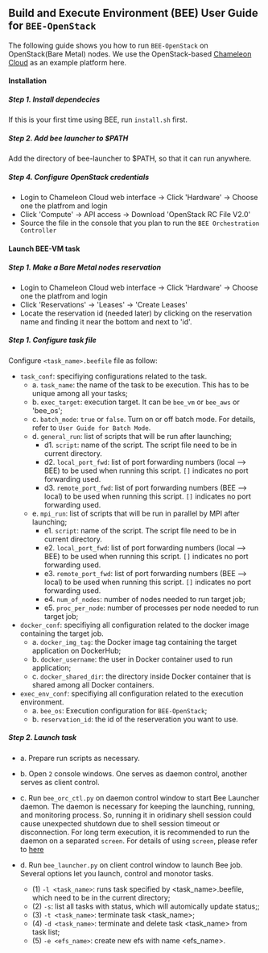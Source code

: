 ## Build and Execute Environment (BEE) User Guide for `BEE-OpenStack`

The following guide shows you how to run `BEE-OpenStack` on OpenStack(Bare Metal) nodes. 
We use the OpenStack-based [Chameleon Cloud](https://www.chameleoncloud.org/) as an example platform here.

#### Installation
##### Step 1. Install dependecies
If this is your first time using BEE, run `install.sh` first.

##### Step 2. Add bee launcher to $PATH
Add the directory of bee-launcher to $PATH, so that it can run anywhere.    

##### Step 4. Configure OpenStack credentials
* Login to Chameleon Cloud web interface -> Click 'Hardware' -> Choose one the platfrom and login
* Click 'Compute' -> API access -> Download 'OpenStack RC File V2.0'
* Source the file in the console that you plan to run the `BEE Orchestration Controller`

#### Launch BEE-VM task

##### Step 1. Make a Bare Metal nodes reservation
* Login to Chameleon Cloud web interface -> Click 'Hardware' -> Choose one the platfrom and login
* Click 'Reservations' -> 'Leases' -> 'Create Leases'
* Locate the reservation id (needed later) by clicking on the reservation name and finding it near the bottom and next to 'id'.

##### Step 1. Configure task file
Configure `<task_name>.beefile` file as follow:

* `task_conf`: specifiying configurations related to the task.
   * a. `task_name`: the name of the task to be execution. This has to be unique among all your tasks;
   * b. `exec_target`: execution target. It can be `bee_vm` or `bee_aws` or 'bee_os';
   * c. `batch_mode`: `true` or `false`. Turn on or off batch mode. For details, refer to `User Guide for Batch Mode`.
   * d. `general_run`: list of scripts that will be run after launching;
     * d1. `script`: name of the script. The script file need to be in current directory.
     * d2. `local_port_fwd`: list of port forwarding numbers (local --> BEE) to be used when running this script. `[]` indicates no port forwarding used.
     * d3. `remote_port_fwd`: list of port forwarding numbers (BEE --> local) to be used when running this script. `[]` indicates no port forwarding used.
   * e. `mpi_run`: list of scripts that will be run in parallel by MPI after launching;
     * e1. `script`: name of the script. The script file need to be in current directory.
     * e2. `local_port_fwd`: list of port forwarding numbers (local --> BEE) to be used when running this script. `[]` indicates no port forwarding used.
     * e3. `remote_port_fwd`: list of port forwarding numbers (BEE --> local) to be used when running this script. `[]` indicates no port forwarding used.
     * e4. `num_of_nodes`: number of nodes needed to run target job;
     * e5. `proc_per_node`: number of processes per node needed to run target job;
* `docker_conf`: specifiying all configuration related to the docker image containing the target job.
  * a. `docker_img_tag`: the Docker image tag containing the target application on DockerHub;
  * b. `docker_username`: the user in Docker container used to run application;
  * c. `docker_shared_dir`: the directory inside Docker container that is shared among all Docker containers.
* `exec_env_conf`: specifiying all configuration related to the execution environment.
  * a. `bee_os`: Execution configuration for `BEE-OpenStack`;
  * b. `reservation_id`: the id of the reserveration you want to use.

##### Step 2. Launch task
* a. Prepare run scripts as necessary.
* b. Open `2` console windows. One serves as daemon control, another serves as client control.
* c. Run `bee_orc_ctl.py` on daemon control window to start Bee Launcher daemon. The daemon is necessary for keeping the launching, running, and monitoring process. So, running it in oridinary shell session could cause unexpected shutdown due to shell session timeout or disconnection. For long term execution, it is recommended to run the daemon on a separated `screen`. For details of using `screen`, please refer to [here](https://www.rackaid.com/blog/linux-screen-tutorial-and-how-to/)

* d. Run `bee_launcher.py` on client control window to launch Bee job. Several options let you launch, control and monotor tasks.
  * (1) `-l <task_name>`: runs task specified by <task_name>.beefile, which need to be in the current directory;
  * (2) `-s`: list all tasks with status, which will automically update status;;
  * (3) `-t <task_name>`: terminate task <task_name>;
  * (4) `-d <task_name>`: terminate and delete task <task_name> from task list;
  * (5) `-e <efs_name>`: create new efs with name <efs_name>.
